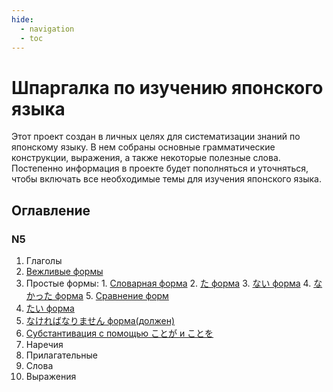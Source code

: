 ```yaml
---
hide:
  - navigation
  - toc
---
```


# Шпаргалка по изучению японского языка

Этот проект создан в личных целях для систематизации знаний по японскому языку. В нем собраны основные грамматические конструкции, выражения, а также некоторые полезные слова. Постепенно информация в проекте будет пополняться и уточняться, чтобы включать все необходимые темы для изучения японского языка.

## Оглавление

### N5

1. Глаголы
  1. [Вежливые формы](./n5/verbs/polite_form.md)
  2. Простые формы:
    1. [Словарная форма](./n5/verbs/vocab_form.md)
    2. [た форма](./n5/verbs/ta_form.md)
    3. [ない форма](./n5/verbs/nai_form.md)
    4. [なかった форма](./n5/verbs/nakata_form.md)
    5. [Сравнение форм](./n5/verbs/comparison_form.md)
  3. [たい форма](./n5/verbs/tai_form.md)
  4. [なければなりません форма(должен)](./n5/verbs/nakereba_form.md)
  5. [Субстантивация с помощью ことが и ことを](./n5/verbs/koto.md)
2. Наречия
3. Прилагательные
4. Слова
5. Выражения
